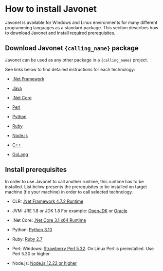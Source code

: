 # How to install Javonet

Javonet is available for Windows and Linux environments for many different programming languages as a standard package. This section describes how to download Javonet and install required prerequisites. 

## Download Javonet `{calling_name}` package

Javonet can be used as any other package in a `{calling_name}` project.

See links below to find detailed instructions for each technology:

- [.Net Framework](https://www.javonet.com/guides/v2/getting-started/installing-javonet-dotnet-framework)

- [Java](https://www.javonet.com/guides/v2/getting-started/installing-javonet-java)

- [.Net Core](https://www.javonet.com/guides/v2/getting-started/installing-javonet-dotnet-core)

- [Perl](https://www.javonet.com/guides/v2/getting-started/installing-javonet-perl)

- [Python](https://www.javonet.com/guides/v2/getting-started/installing-javonet-python)

- [Ruby](https://www.javonet.com/guides/v2/getting-started/installing-javonet-ruby)

- [Node.js](https://www.javonet.com/guides/v2/getting-started/installing-javonet-nodejs)

- [C++](https://www.javonet.com/guides/v2/getting-started/installing-javonet-cpp)

- [GoLang](https://www.javonet.com/guides/v2/getting-started/installing-javonet-golang)


## Install prerequisites

In order to use Javonet to call another runtime, this runtime has to be installed. List below presents the prerequisites to be installed on target machine (f.e your machine) in order to call selected technology. 

- CLR:  [.Net Framework 4.7.2 Runtime](https://dotnet.microsoft.com/en-us/download/dotnet-framework/net472)

- JVM: JRE 1.8 or JDK 1.8 For example: [OpenJDK](https://www.openlogic.com/openjdk-downloads?field_java_parent_version_target_id=416&field_operating_system_target_id=All&field_architecture_target_id=391&field_java_package_target_id=All) or [Oracle](https://www.oracle.com/pl/java/technologies/javase/javase8u211-later-archive-downloads.html)

- .Net Core:  [.Net Core 3.1 x64 Runtime](https://dotnet.microsoft.com/en-us/download/dotnet/3.1)

- Python: [Python 3.10](https://www.python.org/downloads/release/python-3108/)

- Ruby: [Ruby 2.7](https://rubyinstaller.org/downloads/) 

- Perl: Windows: [Strawberry Perl 5.32](https://strawberryperl.com/download/5.32.1.1/strawberry-perl-5.32.1.1-64bit.msi). On Linux Perl is preinstalled. Use Perl 5.30 or higher

- Node.js: [Node.js 12.22 or higher](https://nodejs.org/en/download/)